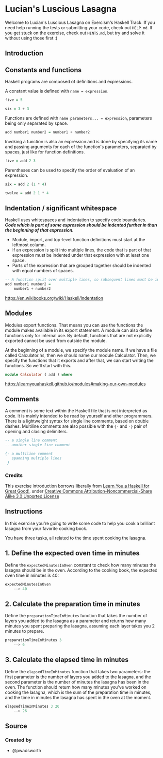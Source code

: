 # Lucian's Luscious Lasagna

Welcome to Lucian's Luscious Lasagna on Exercism's Haskell Track.
If you need help running the tests or submitting your code, check out `HELP.md`.
If you get stuck on the exercise, check out `HINTS.md`, but try and solve it without using those first :)

## Introduction

## Constants and functions

Haskell programs are composed of definitions and expressions.

A constant value is defined with `name = expression`.

```haskell
five = 5

six = 3 + 3
```

Functions are defined with `name parameters... = expression`, parameters being only separated by space.

```haskell
add number1 number2 = number1 + number2
```

Invoking a function is also an expression and is done by specifying its name and passing arguments for each of the function's parameters, separated by spaces, just like for function definitions.

```haskell
five = add 2 3
```

Parentheses can be used to specify the order of evaluation of an expression.

```haskell
six = add 2 (1 * 4)

twelve = add 2 1 * 4
```

## Indentation / significant whitespace

Haskell uses whitespaces and indentation to specify code boundaries.
***Code which is part of some expression should be indented further in than the beginning of that expression.***

- Module, import, and top-level function definitions must start at the leftmost column.
- If an expression is split into multiple lines, the code that is part of that expression must be indented under that expression with at least one space.
- Parts of the expression that are grouped together should be indented with equal numbers of spaces.

```haskell
-- A function split over multiple lines, so subsequent lines must be indented
add number1 number2 =
    number1 + number2
```

https://en.wikibooks.org/wiki/Haskell/Indentation

## Modules

Modules export functions.
That means you can use the functions the module makes available in its export statement.
A module can also define functions only for internal use.
By default, functions that are not explicitly exported cannot be used from outside the module.

At the beginning of a module, we specify the module name.
If we have a file called Calculator.hs, then we should name our module Calculator.
Then, we specify the functions that it exports and after that, we can start writing the functions.
So we'll start with this.

```haskell
module Calculator ( add ) where
```

https://learnyouahaskell.github.io/modules#making-our-own-modules

## Comments

A comment is some text within the Haskell file that is not interpreted as code.
It is mainly intended to be read by yourself and other programmers.
There is a lightweight syntax for single line comments, based on double dashes.
Multiline comments are also possible with the `{-` and `-}` pair of opening and closing delimiters.

```haskell
-- a single line comment
-- another single line comment

{- a multiline comment
   spanning multiple lines
-}
```

### Credits

This exercise introduction borrows liberally from [Learn You a Haskell for Great Good!](https://learnyouahaskell.github.io/chapters),
under [Creative Commons Attribution-Noncommercial-Share Alike 3.0 Unported License](https://creativecommons.org/licenses/by-nc-sa/3.0/)

## Instructions

In this exercise you're going to write some code to help you cook a brilliant lasagna from your favorite cooking book.

You have three tasks, all related to the time spent cooking the lasagna.

## 1. Define the expected oven time in minutes

Define the `expectedMinutesInOven` constant to check how many minutes the lasagna should be in the oven. According to the cooking book, the expected oven time in minutes is 40:

```Haskell
expectedMinutesInOven
    --> 40
```

## 2. Calculate the preparation time in minutes

Define the `preparationTimeInMinutes` function that takes the number of layers you added to the lasagna as a parameter and returns how many minutes you spent preparing the lasagna, assuming each layer takes you 2 minutes to prepare.

```Haskell
preparationTimeInMinutes 3
    --> 6
```

## 3. Calculate the elapsed time in minutes

Define the `elapsedTimeInMinutes` function that takes two parameters: the first parameter is the number of layers you added to the lasagna, and the second parameter is the number of minutes the lasagna has been in the oven. The function should return how many minutes you've worked on cooking the lasagna, which is the sum of the preparation time in minutes, and the time in minutes the lasagna has spent in the oven at the moment.

```Haskell
elapsedTimeInMinutes 3 20
    --> 26
```

## Source

### Created by

- @pwadsworth